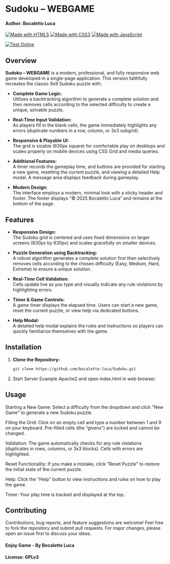 # Sudoku – WEBGAME
#### Author: Bocaletto Luca

[![Made with HTML5](https://img.shields.io/badge/Made%20with-HTML5-E34F26?logo=html5)](https://www.w3.org/html/)
[![Made with CSS3](https://img.shields.io/badge/Made%20with-CSS3-1572B6?logo=css3)](https://www.w3.org/Style/CSS/)
[![Made with JavaScript](https://img.shields.io/badge/Made%20with-JavaScript-F7DF1E?logo=javascript)](https://developer.mozilla.org/docs/Web/JavaScript)

[![Test Online](https://img.shields.io/badge/Test%20Online-Click%20Here-brightgreen?style=for-the-badge)](https://bocaletto-luca.github.io/Sudoku/)

## Overview

**Sudoku – WEBGAME** is a modern, professional, and fully responsive web game developed in a single-page application. This version faithfully recreates the classic 9x9 Sudoku puzzle with:

- **Complete Game Logic:**  
  Utilizes a backtracking algorithm to generate a complete solution and then removes cells according to the selected difficulty to create a unique, solvable puzzle.
  
- **Real-Time Input Validation:**  
  As players fill in the blank cells, the game immediately highlights any errors (duplicate numbers in a row, column, or 3x3 subgrid).

- **Responsive & Playable UI:**  
  The grid is sizable (630px square) for comfortable play on desktops and scales properly on mobile devices using CSS Grid and media queries.
  
- **Additional Features:**  
  A timer records the gameplay time, and buttons are provided for starting a new game, resetting the current puzzle, and viewing a detailed Help modal. A message area displays feedback during gameplay.
  
- **Modern Design:**  
  The interface employs a modern, minimal look with a sticky header and footer. The footer displays “© 2025 Bocaletto Luca” and remains at the bottom of the page.

## Features

- **Responsive Design:**  
  The Sudoku grid is centered and uses fixed dimensions on larger screens (630px by 630px) and scales gracefully on smaller devices.

- **Puzzle Generation using Backtracking:**  
  A robust algorithm generates a complete solution first then selectively removes cells according to the chosen difficulty (Easy, Medium, Hard, Extreme) to ensure a unique solution.

- **Real-Time Cell Validation:**  
  Cells update live as you type and visually indicate any rule violations by highlighting errors.

- **Timer & Game Controls:**  
  A game timer displays the elapsed time. Users can start a new game, reset the current puzzle, or view help via dedicated buttons.

- **Help Modal:**  
  A detailed help modal explains the rules and instructions so players can quickly familiarize themselves with the game.

## Installation

1. **Clone the Repository:**
   ```bash
   git clone https://github.com/bocaletto-luca/Sudoku.git

2. Start Server Example Apache2 and open index.html in web browser.

## Usage
Starting a New Game: Select a difficulty from the dropdown and click "New Game" to generate a new Sudoku puzzle.

Filling the Grid: Click on an empty cell and type a number between 1 and 9 on your keyboard. Pre-filled cells (the “givens”) are locked and cannot be changed.

Validation: The game automatically checks for any rule violations (duplicates in rows, columns, or 3x3 blocks). Cells with errors are highlighted.

Reset Functionality: If you make a mistake, click "Reset Puzzle" to restore the initial state of the current puzzle.

Help: Click the "Help" button to view instructions and rules on how to play the game.

Timer: Your play time is tracked and displayed at the top.

## Contributing
Contributions, bug reports, and feature suggestions are welcome! Feel free to fork the repository and submit pull requests. For major changes, please open an issue first to discuss your ideas.

#### Enjoy Game - By Bocaletto Luca

#### License: GPLv3
